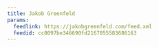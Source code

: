 ```yaml
---
title: Jakob Greenfeld
params:
  feedlink: https://jakobgreenfeld.com/feed.xml
  feedid: cc0097be346690fd2167055583686163
---
```

